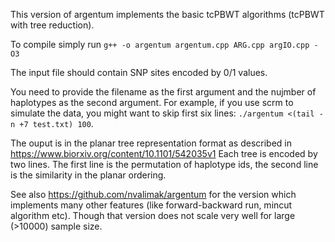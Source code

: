 This version of argentum implements the basic tcPBWT algorithms (tcPBWT with tree reduction).

To compile simply run
`g++ -o argentum argentum.cpp ARG.cpp argIO.cpp -O3`

The input file should contain SNP sites encoded by 0/1 values.

You need to provide the filename as the first argument and the nujmber of haplotypes as the second argument. For example, if you use scrm to simulate the data, you might want to skip first six lines:
`./argentum <(tail -n +7 test.txt) 100`.

The ouput is in the planar tree representation format as described in https://www.biorxiv.org/content/10.1101/542035v1
Each tree is encoded by two lines. The first line is the permutation of haplotype ids, the second line is the similarity in the planar ordering.

See also https://github.com/nvalimak/argentum for the version which implements many other features (like forward-backward run, mincut algorithm etc). Though that version does not scale very well for large (>10000) sample size.
